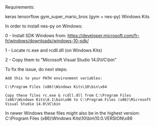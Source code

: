 Requirements:

keras
tensorflow
gym_super_mario_bros (gym + nes-py)
Windows Kits

In order to install nes-py on Windows:

0 - Install SDK Windows from: https://developer.microsoft.com/fr-fr/windows/downloads/windows-10-sdk/

1 - Locate rc.exe and rcdll.dll (on Windows Kits)

2 - Copy them to "Microsoft Visual Studio 14.0\VC\bin"


To fix the issue, do next steps:

    Add this to your PATH environment variables:

    C:\Program Files (x86)\Windows Kits\10\bin\x64

    Copy these files rc.exe & rcdll.dll from C:\Program Files (x86)\Windows Kits\8.1\bin\x86 to C:\Program Files (x86)\Microsoft Visual Studio 14.0\VC\bin

In newer Windows these files might also be in the highest version: C:\Program Files (x86)\Windows Kits\10\bin\10.0.VERSION\x86
